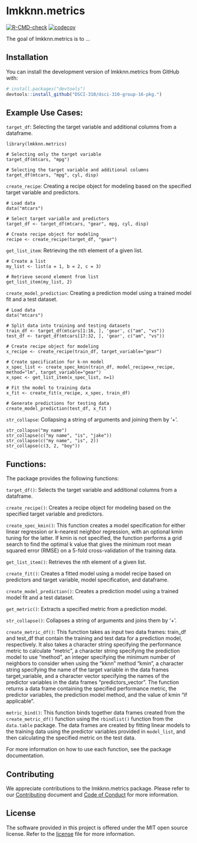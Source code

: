 
<!-- README.md is generated from README.Rmd. Please edit that file -->

# lmkknn.metrics

<!-- badges: start -->

[![R-CMD-check](https://github.com/DSCI-310/dsci-310-group-16-pkg/actions/workflows/R-CMD-check.yaml/badge.svg)](https://github.com/DSCI-310/dsci-310-group-16-pkg/actions/workflows/R-CMD-check.yaml)
[![codecov](https://codecov.io/gh/DSCI-310/dsci-310-group-16-pkg/branch/main/graph/badge.svg?token=5xOKOnaBIl)](https://codecov.io/gh/DSCI-310/dsci-310-group-6-pkg)
<!-- badges: end -->

The goal of lmkknn.metrics is to …

## Installation

You can install the development version of lmkknn.metrics from GitHub
with:

``` r
# install.packages("devtools")
devtools::install_github("DSCI-310/dsci-310-group-16-pkg.")
```

## Example Use Cases:

`target_df`: Selecting the target variable and additional columns from a
dataframe.

    library(lmkknn.metrics)

    # Selecting only the target variable
    target_df(mtcars, "mpg")

    # Selecting the target variable and additional columns
    target_df(mtcars, "mpg", cyl, disp)

`create_recipe`: Creating a recipe object for modeling based on the
specified target variable and predictors.

    # Load data
    data("mtcars")

    # Select target variable and predictors
    target_df <- target_df(mtcars, "gear", mpg, cyl, disp)

    # Create recipe object for modeling
    recipe <- create_recipe(target_df, "gear")

`get_list_item`: Retrieving the nth element of a given list.

    # Create a list
    my_list <- list(a = 1, b = 2, c = 3)

    # Retrieve second element from list
    get_list_item(my_list, 2)

`create_model_prediction`: Creating a prediction model using a trained
model fit and a test dataset.

    # Load data
    data("mtcars")

    # Split data into training and testing datasets
    train_df <- target_df(mtcars[1:16, ], 'gear', c("am", "vs"))
    test_df <- target_df(mtcars[17:32, ], 'gear', c("am", "vs"))

    # Create recipe object for modeling
    x_recipe <- create_recipe(train_df, target_variable="gear")

    # Create specification for k-nn model
    x_spec_list <- create_spec_kmin(train_df, model_recipe=x_recipe, method="lm", target_variable="gear")
    x_spec <- get_list_item(x_spec_list, n=1)

    # Fit the model to training data
    x_fit <- create_fit(x_recipe, x_spec, train_df)

    # Generate predictions for testing data
    create_model_prediction(test_df, x_fit )

`str_collapse`: Collapsing a string of arguments and joining them by
‘+’.

    str_collapse("my name")
    str_collapse(c("my name", "is", "jake"))
    str_collapse(c("my name", "is", 2))
    str_collapse(c(3, 2, "boy"))

## Functions:

The package provides the following functions:

`target_df()`: Selects the target variable and additional columns from a
dataframe.

`create_recipe()`: Creates a recipe object for modeling based on the
specified target variable and predictors.

`create_spec_kmin()`: This function creates a model specification for
either linear regression or k-nearest neighbor regression, with an
optional kmin tuning for the latter. If kmin is not specified, the
function performs a grid search to find the optimal k value that gives
the minimum root mean squared error (RMSE) on a 5-fold cross-validation
of the training data.

`get_list_item()`: Retrieves the nth element of a given list.

`create_fit()`: Creates a fitted model using a model recipe based on
predictors and target variable, model specification, and dataframe.

`create_model_prediction()`: Creates a prediction model using a trained
model fit and a test dataset.

`get_metric()`: Extracts a specified metric from a prediction model.

`str_collapse()`: Collapses a string of arguments and joins them by ‘+’.

`create_metric_df()`: This function takes as input two data frames:
train_df and test_df that contain the training and test data for a
prediction model, respectively. It also takes a character string
specifying the performance metric to calculate “metric”, a character
string specifying the prediction model to use “method”, an integer
specifying the minimum number of neighbors to consider when using the
“kknn” method “kmin”, a character string specifying the name of the
target variable in the data frames target_variable, and a character
vector specifying the names of the predictor variables in the data
frames “predictors_vector”. The function returns a data frame containing
the specified performance metric, the predictor variables, the
prediction model method, and the value of kmin “if applicable”.

`metric_bind()`: This function binds together data frames created from
the `create_metric_df()` function using the `rbindlist()` function from
the `data.table` package. The data frames are created by fitting linear
models to the training data using the predictor variables provided in
`model_list`, and then calculating the specified metric on the test
data.

For more information on how to use each function, see the package
documentation.

## Contributing

We appreciate contributions to the lmkknn.metrics package. Please refer
to our
[Contributing](https://github.com/DSCI-310/dsci-310-group-16-pkg/blob/master/CONTRIBUTING.md)
document and [Code of
Conduct](https://github.com/DSCI-310/dsci-310-group-16-pkg/blob/master/CODE_OF_CONDUCT.md)
for more information.

## License

The software provided in this project is offered under the MIT open
source license. Refer to the
[license](https://github.com/DSCI-310/dsci-310-group-16-pkg/blob/master/LICENSE.md)
file for more information.
